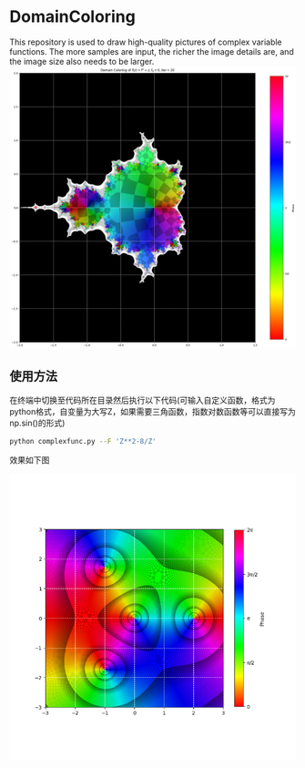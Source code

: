 # DomainColoring
This repository is used to draw high-quality pictures of complex variable functions. The more samples are input, the richer the image details are, and the image size also needs to be larger.
![mandelbralt](https://github.com/showsunny/DomainColoring/blob/main/images/mandelbrot_continual.png)
## 使用方法
在终端中切换至代码所在目录然后执行以下代码(可输入自定义函数，格式为python格式，自变量为大写Z，如果需要三角函数，指数对数函数等可以直接写为np.sin()的形式)
```bash
python complexfunc.py --F 'Z**2-8/Z'
```
效果如下图

![figure1](https://github.com/showsunny/DomainColoring/blob/main/images/Figure_1.png)
